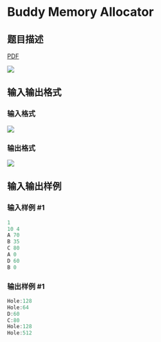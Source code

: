 # Buddy Memory Allocator

## 题目描述

[problemUrl]: https://uva.onlinejudge.org/index.php?option=com_onlinejudge&Itemid=8&category=10&page=show_problem&problem=768

[PDF](https://uva.onlinejudge.org/external/8/p827.pdf)

![](https://cdn.luogu.com.cn/upload/vjudge_pic/UVA827/d6346053bc664045bc646ecef7ced3be5de11f08.png)

## 输入输出格式

### 输入格式

![](https://cdn.luogu.com.cn/upload/vjudge_pic/UVA827/c78f014fc95d14f5151bd6687ea9339448e8a4cb.png)

### 输出格式

![](https://cdn.luogu.com.cn/upload/vjudge_pic/UVA827/68f57ca2241191e1a031c0a7c8f2dabbcd206b50.png)

## 输入输出样例

### 输入样例 #1

```cpp
1
10 4
A 70
B 35
C 80
A 0
D 60
B 0
```


### 输出样例 #1

```cpp
Hole:128
Hole:64
D:60
C:80
Hole:128
Hole:512
```


